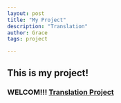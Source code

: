 ```yaml
---
layout: post
title: "My Project"
description: "Translation"
author: Grace
tags: project

---
```


## This is my project! 

### WELCOM!!! [Translation Project](https://github.com/Grace-dxj/My-Project/blob/master/My%20Project.pdf)